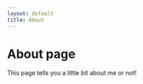 ```yaml
---
layout: default
title: About
---
```

# About page

This page tells you a little bit about me or not!
